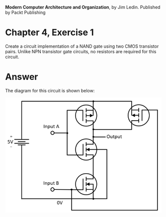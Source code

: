 __Modern Computer Architecture and Organization__, by Jim Ledin. Published by Packt Publishing
# Chapter 4, Exercise 1

Create a circuit implementation of a NAND gate using two CMOS transistor pairs. Unlike  NPN transistor gate circuits, no resistors are required for this circuit.

# Answer
The diagram for this circuit is shown below:

![AND gate circuit](src/Ex__1_diagram.png)